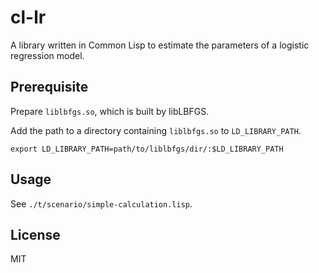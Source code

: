 cl-lr
===========

A library written in Common Lisp to estimate the parameters of a logistic regression model.


## Prerequisite

Prepare `liblbfgs.so`, which is built by libLBFGS.

Add the path to a directory containing `liblbfgs.so` to `LD_LIBRARY_PATH`.
```
export LD_LIBRARY_PATH=path/to/liblbfgs/dir/:$LD_LIBRARY_PATH
```


## Usage

See `./t/scenario/simple-calculation.lisp`.


## License

MIT
